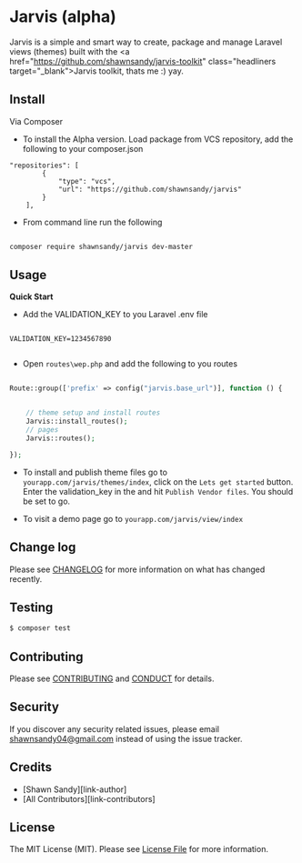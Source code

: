 # Jarvis (alpha)

Jarvis is a simple and smart way to create, package and
        manage Laravel views (themes) built with the
        <a href="https://github.com/shawnsandy/jarvis-toolkit" class="headliners target="_blank">Jarvis toolkit,</a> thats me :) yay.





## Install

Via Composer

* To install the Alpha version. Load package from VCS repository, add the following to your composer.json

```
"repositories": [
        {
            "type": "vcs",
            "url": "https://github.com/shawnsandy/jarvis"
        }
    ],

```
* From command line run the following

``` bash

composer require shawnsandy/jarvis dev-master

```

## Usage

__Quick Start__

* Add the VALIDATION_KEY to you Laravel .env file

``` text

VALIDATION_KEY=1234567890


```

* Open `routes\wep.php` and add the following to you routes

``` php

Route::group(['prefix' => config("jarvis.base_url")], function () {


    // theme setup and install routes
    Jarvis::install_routes();
    // pages
    Jarvis::routes();

});


```

* To install and publish theme files go to  `yourapp.com/jarvis/themes/index`, click on the `Lets get started` button. Enter the validation_key in the and hit `Publish Vendor files`. You should be set to go.

* To visit a demo page go to `yourapp.com/jarvis/view/index`


## Change log

Please see [CHANGELOG](CHANGELOG.md) for more information on what has changed recently.

## Testing

``` bash
$ composer test
```

## Contributing

Please see [CONTRIBUTING](CONTRIBUTING.md) and [CONDUCT](CONDUCT.md) for details.

## Security

If you discover any security related issues, please email shawnsandy04@gmail.com instead of using the issue tracker.

## Credits

- [Shawn Sandy][link-author]
- [All Contributors][link-contributors]

## License

The MIT License (MIT). Please see [License File](LICENSE.md) for more information.
